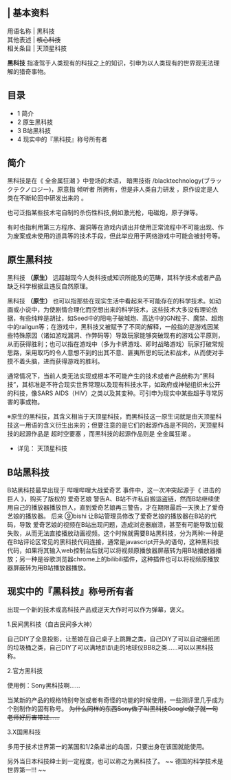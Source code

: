 |  **基本资料**  
---  
用语名称  |  黑科技   
其他表述  |  ~~核心科技~~  
相关条目  |  天顶星科技   
  
**黑科技** 指凌驾于人类现有的科技之上的知识，引申为以人类现有的世界观无法理解的猎奇事物。

##  目录

  * 1  简介 
  * 2  原生黑科技 
  * 3  B站黑科技 
  * 4  现实中的『黑科技』称号所有者 

##  简介

黑科技是在《  全金属狂潮  》中登场的术语，  暗黒技術  /blacktechnology(ブラックテクノロジー)，原意指  倾听者
所拥有，但是非人类自力研发  ，原作设定是人类在不断轮回中研发出来的  。

也可泛指某些技术宅自制的杀伤性科技,例如激光枪，电磁炮，原子弹等。

有时也指利用第三方程序、漏洞等在游戏内调出并使用正常流程中不可能出现、作为废案或未使用的道具等的技术手段，但此举应用于网络游戏中可能会被封号等。

##  原生黑科技

黑科技  **（原生）** 远超越现今人类科技或知识所能及的范畴，其科学技术或者产品缺乏科学根据且违反自然原理。

黑科技  **（原生）**
也可以指那些在现实生活中看起来不可能存在的科学技术。如动画或小说中，为使剧情合理化而空想出来的科学技术，这些技术大多没有理论依据，有些纯粹是胡扯，如Seed中的阳电子破城炮、高达中的GN粒子、魔禁、超炮中的railgun等；在游戏中，黑科技又被赋予了不同的解释，一般指的是游戏因某些特殊原因（诸如游戏漏洞、作弊码等）导致玩家能够突破现有的游戏公平原则，从而获得胜利；也可以指在游戏中（多为卡牌游戏、即时战略游戏）玩家打破常规思路，采用取巧的令人意想不到的出其不意、匪夷所思的玩法和战术，从而使对手摸不着头脑，进而获得游戏的胜利。

通常情况下，当前人类无法实现或根本不可能产生的技术或者产品统称为“黑科技”，其标准是不符合现实世界常理以及现有科技水平，如政府或神秘组织未公开的科技，像SARS
AIDS（HIV）之类以及其变种。可引申为现实中某些超乎寻常厉害的事或物。

※原生的黑科技，其含义相当于天顶星科技，而黑科技这一原生词就是由天顶星科技这一用语的含义衍生出来的；但要注意的是它们的起源作品是不同的，天顶星科技的起源作品是
超时空要塞  ，而黑科技的起源作品则是  全金属狂潮  。

  * 详见：  天顶星科技 

##  B站黑科技

B站黑科技最早出现于  哔哩哔哩大战爱奇艺  事件中，这一次冲突起源于《  进击的巨人  》，购买了版权的  爱奇艺娘
警告A、B站不许私自搬运盗链，然而B站继续使用自己的播放器播放巨人，直到爱奇艺娘再三警告，才在期限最后一天换上了爱奇艺娘的播放器。  后来  ⑨bishi
让B站管理员修改了爱奇艺娘的播放器在B站的代码，导致
爱奇艺娘的视频在B站出现问题，造成浏览器崩溃，甚至有可能导致加载失败，从而无法直接播放动画视频。这个时候就需要B站黑科技，分为两种:一种是在B站评论区常见的黑科技代码连接，通常是javascript开头的语句，这种黑科技代码，如果将其输入web控制台后就可以将视频原播放器屏蔽转为用B站播放器播放；另一种是谷歌浏览器chrome上的bilibili插件，这种插件也可以将视频原播放器屏蔽转为用B站播放器播放。

  

##  现实中的『黑科技』称号所有者

出现一个新的技术或高科技产品或逆天大作时可以作为弹幕，褒义。

1.民间黑科技（自古民间多大神）

自己DIY了全息投影，让葱娘在自己桌子上跳舞之类，自己DIY了可以自动接纸团的垃圾桶之类，自己DIY了可以满地趴趴走的地球仪BB8之类……可以以黑科技称。

2.官方黑科技

使用例：Sony黑科技啊……

当某新的产品的规格特别夸张或者有奇怪的功能的时候使用，一些测评里几乎成为个别制作的固有称号。
~~为什么同样的东西Sony做了叫黑科技Google做了就一句老师好厉害带过……~~

3.X国黑科技

多用于技术世界第一的某国和1/2条辈出的岛国，只要出身在该国就能使用。

另外当日本科技绅士到一定程度，也可以称之为黑科技了。 ~~ 德国的科学技术是世界第一!!!  ~~

